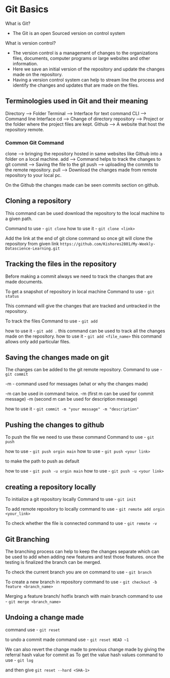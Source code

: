 # Git Basics

What is Git?
- The Git is an open Sourced version on control system

What is version control?
- The version control is a management of changes to the organizations files, documents, computer programs or large websites and other information.
- Here we save an initial version of the repository and update the changes made on the repository.
- Having a version control system can help to stream line the process and identify the changes and updates that are made on the files.


## Terminologies used in Git and their meaning
Directory --> Folder
Terminal --> Interface for text command
CLI --> Command line Interface
cd --> Change of directory
repository --> Project or the folder where the project files are kept.
Github --> A website that host the repository remote.

### Common Git Command 
clone --> bringing the repository hosted in same websites like Github into a folder on a local machine.
add --> Command helps to track the changes to git
commit --> Saving the file to the git
push --> uploading the commits to the remote repository.
pull --> Download the changes made from remote repository to your local pc.


On the Github the changes made can be seen commits section on github.

## Cloning a repository
This command can be used download the repository to the local machine to a given path. 

Command to use - `git clone`
how to use it - `git clone <link>`

Add the link at the end of git clone command so once git will clone the repository from given link `https://github.com/Kishores2801/My-Weekly-Datascience-Learning.git`


## Tracking the files in the repository
Before making a commit always we need to track the changes that are made documents.

To get a snapshot of repository in local machine
Command to use - `git status`

This command will give the changes that are tracked and untracked in the repository.

To track the files 
Command to use - `git add`

how to use it - `git add .` this command can be used to track all the changes made on the repository.
how to use it - `git add <file_name>`  this command allows only add particular files.

## Saving the changes made on git
The changes can be added to the git remote repository.
Command to use  - `git commit`

-m - command used for messages (what or why the changes made)

-m can be used in command twice.
    -m (first m can be used for commit message)
    -m (second m can be used for description message)

how to use it - `git commit -m "your message" -m "description"`

## Pushing the changes to github
To push the file we need to use these command
Command to use  - `git push`

how to use - `git push orgin main`
how to use - `git push <your link>`

to  make the path to push as default

how to use - `git push -u orgin main`
how to use - `git push -u <your link>`

## creating a repository locally

To initialize a git repository locally
Command to use  - `git init`

To add remote repository to locally
command to use - `git remote add orgin <your_link>`

To check whether the file is connected
command to use - `git remote -v`


## Git Branching
The branching process can help to keep the changes separate which can be used to add when adding new features and test those features. once the testing is finalized the branch can be merged.

To check the current branch you are on
command to use - `git branch`

To create a new branch in repository
command to use - `git checkout -b feature <branch_name>`

Merging a feature branch/ hotfix branch with main branch
command to use - `git merge <branch_name>`

## Undoing a change made
command use - `git reset`

to undo a commit made
command use - `git reset HEAD ~1`

We can also revert the change made to previous change made by giving the referral hash value for commit as
To get the value hash values
command to use - `git log`

and then give `git reset --hard <SHA-1>`